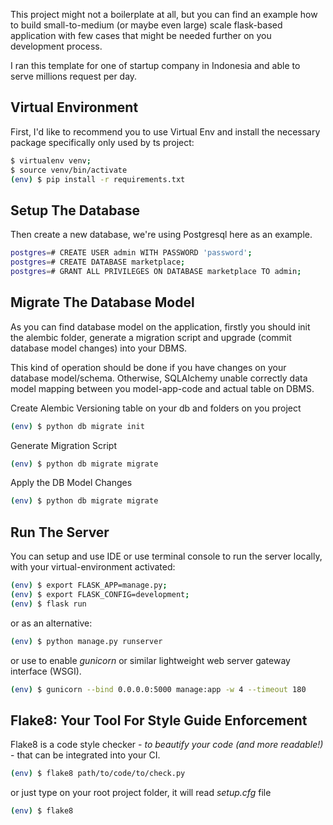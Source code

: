 This project might not a boilerplate at all, but you can find an example how to build small-to-medium (or maybe even large) scale flask-based application with few cases that might be needed further on you development process.

I ran this template for one of startup company in Indonesia and able to serve millions request per day.

Virtual Environment 
------------------------------------------------------------------------
First, I'd like to recommend you to use Virtual Env and install the necessary package specifically only used by ts project:
```sh
$ virtualenv venv; 
$ source venv/bin/activate 
(env) $ pip install -r requirements.txt
```


Setup The Database
------------------------------------------------------------------------
Then create a new database, we're using Postgresql here as an example.
```sh
postgres=# CREATE USER admin WITH PASSWORD 'password';
postgres=# CREATE DATABASE marketplace;
postgres=# GRANT ALL PRIVILEGES ON DATABASE marketplace TO admin;
```

Migrate The Database Model
------------------------------------------------------------------------
As you can find database model on the application, firstly you should init the alembic folder, generate a migration script and upgrade (commit database model changes) into your DBMS.

This kind of operation should be done if you have changes on your database model/schema. Otherwise, SQLAlchemy unable correctly data model mapping between you model-app-code and actual table on DBMS.

Create Alembic Versioning table on your db and folders on you project
```sh
(env) $ python db migrate init
```
Generate Migration Script
```sh
(env) $ python db migrate migrate
```
Apply the DB Model Changes
```sh
(env) $ python db migrate migrate
```

Run The Server
------------------------------------------------------------------------
You can setup and use IDE or use terminal console to run the server locally, with your virtual-environment activated:
```sh
(env) $ export FLASK_APP=manage.py;
(env) $ export FLASK_CONFIG=development;
(env) $ flask run
```
or as an alternative:
```sh
(env) $ python manage.py runserver
```
or use to enable *gunicorn* or similar lightweight web server gateway interface (WSGI).
```sh
(env) $ gunicorn --bind 0.0.0.0:5000 manage:app -w 4 --timeout 180
```


Flake8: Your Tool For Style Guide Enforcement
------------------------------------------------------------------------
Flake8 is a code style checker - _to beautify your code (and more readable!)_ - that can be integrated into your CI.
```sh
(env) $ flake8 path/to/code/to/check.py
```
or just type on your root project folder, it will read *setup.cfg* file
```sh
(env) $ flake8
```